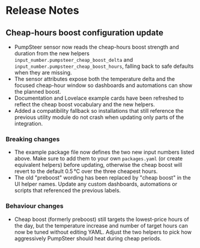 # Release Notes

## Cheap-hours boost configuration update

- PumpSteer sensor now reads the cheap-hours boost strength and duration from the new helpers `input_number.pumpsteer_cheap_boost_delta` and `input_number.pumpsteer_cheap_boost_hours`, falling back to safe defaults when they are missing.
- The sensor attributes expose both the temperature delta and the focused cheap-hour window so dashboards and automations can show the planned boost.
- Documentation and Lovelace example cards have been refreshed to reflect the cheap boost vocabulary and the new helpers.
- Added a compatibility fallback so installations that still reference the previous utility module do not crash when updating only parts of the integration.

### Breaking changes

- The example package file now defines the two new input numbers listed above. Make sure to add them to your own `packages.yaml` (or create equivalent helpers) before updating, otherwise the cheap boost will revert to the default 0.5 °C over the three cheapest hours.
- The old "preboost" wording has been replaced by "cheap boost" in the UI helper names. Update any custom dashboards, automations or scripts that referenced the previous labels.

### Behaviour changes

- Cheap boost (formerly preboost) still targets the lowest-price hours of the day, but the temperature increase and number of target hours can now be tuned without editing YAML. Adjust the two helpers to pick how aggressively PumpSteer should heat during cheap periods.

